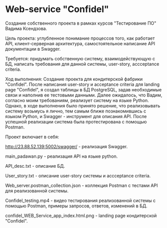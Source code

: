 # Web-service "Confidel"
Создание собственного проекта в рамках курсов "Тестирование ПО" Вадима Ксендзова.

Цель проекта: углубленное понимание процессов того, как работает API, клиент-серверная архитектура, самостоятельное написание API документации в Swagger.

Требуется: придумать собственную систему, взаимодействующую с БД, написать требования для данной системы, user-story, accceptance criteria. 

Ход выполнения: Cоздание проекта для кондитерской фабрики "Confidel". После написания user-story и acceptance criteria для landing page "Confidel", я создал таблицы в БД PostgreSQL, задав необходимые связи и наполнив ее тестовыми данными. Далее ожидалось, что Вадим, согласно моим требованиям, реализует систему на языке Python. Однако, в ходе выполнения было принято решение, что реализовывать систему возьмусь я лично, тем самым ближе познакомившись с языком Python, и Swagger - инструмент для описания API. После успешной реализации система была протестирована с помощью Postman.

Проект включает в себя:

http://23.88.52.139:5002/swagger/  - реализация Swagger.

main_padawan.py - реализация API на языке python.

API_desc.txt - описание БД. 

User_story.txt - описание user-story системы и accceptance criteria.

Web_server.postman_collection.json - коллекция Postman с тестами API для реализованной системы.

Confidel_testing.mp4 - видео тестирования реализованной системы с помощью Postman, примеры запросов, ответов, изменений в БД.

confidel_WEB_Service_app_index.html.png - landing page кондитерской "Confidel".

